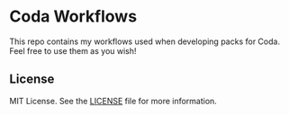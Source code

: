 # Coda Workflows

This repo contains my workflows used when developing packs for Coda. Feel free to use them as you wish!

## License

MIT License. See the [LICENSE](LICENSE) file for more information.
